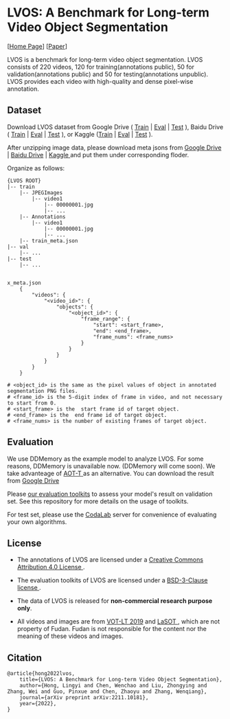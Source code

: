 # LVOS: A Benchmark for Long-term Video Object Segmentation

[<a href="https://lingyihongfd.github.io/lvos.github.io/">Home Page</a>] [<a href="https://arxiv.org/abs/2211.10181">Paper</a>]

LVOS is a benchmark for long-term video object segmentation. LVOS consists of 220 videos, 120 for training(annotations public), 50 for validation(annotations public) and 50 for testing(annotations unpublic). LVOS provides each video with high-quality and dense pixel-wise annotation.

## Dataset

Download LVOS dataset from Google Drive ( <a href="https://drive.google.com/file/d/1pdA1Y7-VE4coj6yacya-kolZs6hKuQpS/view?usp=share_link">Train</a> | <a href="https://drive.google.com/file/d/1msjV2AAKROc-UsXh8lUic2gQpsLKfjQ0/view?usp=share_link">Eval</a> | <a href="https://drive.google.com/file/d/1zp8uqiby3o-2jSjZOqQx4ILh-LLqTz-0/view?usp=share_link"> Test</a> ), Baidu Drive ( <a href="https://pan.baidu.com/s/1DUB27_fJO1iNmRfTYjjLkw?pwd=nff5">Train</a> | <a href="https://pan.baidu.com/s/1XAuBUvD2GFcbavVQyzgpdg?pwd=y1kr">Eval</a> | <a href="https://pan.baidu.com/s/1ObwZPfr2brPCmJ9MV89Neg?pwd=awlh">Test</a> ), or Kaggle (<a href="https://www.kaggle.com/datasets/lingyihong/longterm-vos?select=Test">Train</a> | <a href="https://www.kaggle.com/datasets/lingyihong/longterm-vos?select=Test">Eval</a> | <a href="https://www.kaggle.com/datasets/lingyihong/longterm-vos?select=Test">Test</a> ).

After unzipping image data, please download meta jsons from <a href="https://drive.google.com/drive/folders/1fOwGggoYNm_GkZIxs68ptHLk4JNF4Ebq?usp=share_link"> Google Drive </a> | <a href="https://pan.baidu.com/s/1_nrMI1cg0X8pt6_GTsRt-w?pwd=osrv"> Baidu Drive</a> | <a href="https://www.kaggle.com/datasets/lingyihong/longterm-vos?select=Test"> Kaggle </a> and put them under corresponding floder.



Organize as follows:

```
{LVOS ROOT}
|-- train
    |-- JPEGImages
        |-- video1
            |-- 00000001.jpg
            |-- ...
    |-- Annotations
        |-- video1
            |-- 00000001.jpg
            |-- ...
    |-- train_meta.json
|-- val
    |-- ...
|-- test
    |-- ...


x_meta.json
    {
        "videos": {
            "<video_id>": {
                "objects": {
                    "<object_id>": {
                        "frame_range": {
                            "start": <start_frame>,
                            "end": <end_frame>,
                            "frame_nums": <frame_nums>
                        }
                    }
                }
            }
        }
    }

# <object_id> is the same as the pixel values of object in annotated segmentation PNG files.
# <frame_id> is the 5-digit index of frame in video, and not necessary to start from 0.
# <start_frame> is the  start frame id of target object.
# <end_frame> is the  end frame id of target object.
# <frame_nums> is the number of existing frames of target object.
```

## Evaluation

We use DDMemory as the example model to analyze LVOS. For some reasons, DDMemory is unavailable now. (DDMemory will come soon). We take advanteage of <a href="https://github.com/yoxu515/aot-benchmark" target="_blank"> AOT-T </a> as an alternative. You can download the result from <a href="https://drive.google.com/drive/folders/1bGbyNUdbvmQBBezVv_3Fp-5LITMsY2EG?usp=share_link"> Google Drive </a>

Please <a href="https://github.com/LingyiHongfd/lvos-evaluation">our evaluation toolkits</a> to assess your model's result on validation set. See this repository for more details on the usage of toolkits.

For test set, please use the <a href="https://codalab.lisn.upsaclay.fr/competitions/8767">CodaLab</a> server for convenience of evaluating your own algorithms.

## License

- The annotations of LVOS are licensed under a <a href="https://creativecommons.org/licenses/by/4.0/"> Creative Commons Attribution 4.0 License </a>.

* The evaluation toolkits of LVOS are licensed under a <a href="https://github.com/LingyiHongfd/LVOS/blob/main/LICENSE"> BSD-3-Clause license </a>.

- The data of LVOS is released for <strong>non-commercial research purpose only</strong>.

* All videos and images are from <a href="https://votchallenge.net/vot2019/results.html">VOT-LT 2019</a> and <a href="http://vision.cs.stonybrook.edu/~lasot/">LaSOT </a>, which are not property of Fudan. Fudan is not responsible for the content nor the meaning of these videos and images.

## Citation

```
@article{hong2022lvos,
    title={LVOS: A Benchmark for Long-term Video Object Segmentation},
    author={Hong, Lingyi and Chen, Wenchao and Liu, Zhongying and Zhang, Wei and Guo, Pinxue and Chen, Zhaoyu and Zhang, Wenqiang},
    journal={arXiv preprint arXiv:2211.10181},
    year={2022},
}
```
